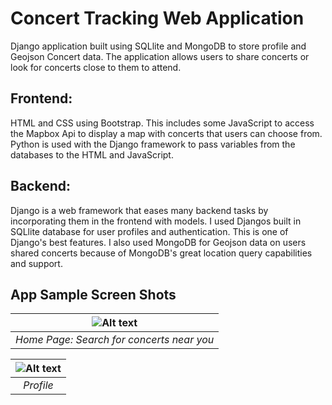 # Concert Tracking Web Application
Django application built using SQLlite and MongoDB to store profile and Geojson Concert data. The application allows users to share concerts or look for concerts close to them to attend.

## Frontend:
HTML and CSS using Bootstrap. This includes some JavaScript to access the Mapbox Api to display a map with concerts that users can choose from. Python is used with the Django framework to pass variables from the databases to the HTML and JavaScript.

## Backend:
Django is a web framework that eases many backend tasks by incorporating them in the frontend with models. I used Djangos built in SQLlite database for user profiles and authentication. This is one of Django's best features. I also used MongoDB for Geojson data on users shared concerts because of MongoDB's great location query capabilities and support.

## App Sample Screen Shots

| ![Alt text](/appScreenShots/Home.png?raw=true) |
|:--:|
| *Home Page: Search for concerts near you* |

| ![Alt text](/appScreenShots/Profile.png?raw=true) |
|:--:|
| *Profile* |
